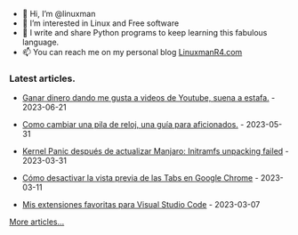- 👋 Hi, I’m @linuxman
- 👀 I’m interested in Linux and Free software
- 🌱 I write and share Python programs to keep learning this fabulous language.
- 📫 You can reach me on my personal blog [LinuxmanR4.com](https://linuxmanr4.com)

### Latest articles.


  * <a href="https://linuxmanr4.com/2023/06/21/ganar-dinero-dando-me-gusta-a-videos-de-youtube-estafa/" target="_blank">Ganar dinero dando me gusta a videos de Youtube, suena a estafa.</a> - 2023-06-21

  * <a href="https://linuxmanr4.com/2023/05/31/como-cambiar-una-pila-de-reloj-una-guia-para-aficionados/" target="_blank">Como cambiar una pila de reloj, una guía para aficionados.</a> - 2023-05-31

  * <a href="https://linuxmanr4.com/2023/03/31/kernel-panic-initramfs-unpacking-failed/" target="_blank">Kernel Panic después de actualizar Manjaro: Initramfs unpacking failed</a> - 2023-03-31

  * <a href="https://linuxmanr4.com/2023/03/11/como-desactivar-la-vista-previa-de-las-tabs-en-google-chrome/" target="_blank">Cómo desactivar la vista previa de las Tabs en Google Chrome</a> - 2023-03-11

  * <a href="https://linuxmanr4.com/2023/03/07/mis-extensiones-favoritas-para-visual-studio-code/" target="_blank">Mis extensiones favoritas para Visual Studio Code</a> - 2023-03-07


[More articles...](https://linuxmanr4.com/archivo-general/)
